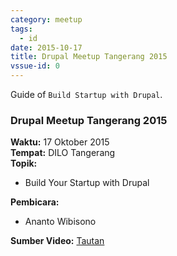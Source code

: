 ```yaml
---
category: meetup
tags:
  - id
date: 2015-10-17
title: Drupal Meetup Tangerang 2015
vssue-id: 0
---
```


Guide of `Build Startup with Drupal`.

<!-- more -->

### Drupal Meetup Tangerang 2015
**Waktu:** 17 Oktober 2015<br />
**Tempat:** DILO Tangerang<br />
**Topik:**
- Build Your Startup with Drupal

**Pembicara:**
- Ananto Wibisono

**Sumber Video:** [Tautan](https://www.youtube.com/watch?v=je1DF_b850U)